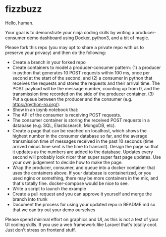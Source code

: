 # fizzbuzz

Hello, human.

Your goal is to demonstrate your ninja coding skills by writing a producer-consumer demo dashboard using Docker, python3, and a bit of magic.

Please fork this repo (you may opt to share a private repo with us to preserve your privacy) and then do the following:

- Create a branch in your forked repo
- Create containers to model a producer-consumer pattern: (1) a producer in python that generates 10 POST requests within 100 ms, once per second at the start of the second, and (2) a consumer in python that receives the requests and stores the requests and their arrival time. The POST payload will be the message number, counting up from 0, and the transmission time recorded on the side of the producer container. (3) Put a queue between the producer and the consumer (e.g. https://python-rq.org/).
- Show in an ipynb notebook that:
 - The API of the consumer is receiving POST requests.
 - The consumer container is storing the received POST requests in a database (e.g. SQL, Elasticsearch, MongoDB, etc).
- Create a page that can be reached on localhost, which shows the highest number in the consumer database so far, and the average transmission time of messages received in the past 10 seconds (time arrived minus time sent is the time to transmit). Design the page so that it updates as the numbers are added to the database. Updates every second will probably look nicer than super super fast page updates. Use your own judgement to decide how to make the page.
- Wrap the producer, consumer, and queue into a docker container that uses the containers above. If your database is containerized, or you used nginx or something, there may be more containers in the mix, and that's totally fine. docker-compose would be nice to see.
- Write a script to launch the example
- Create a pull request and you can approve it yourself and merge the branch into trunk
- Document the process for using your updated repo in README.md so that we can try out your demo ourselves

Please spend minimal effort on graphics and UI, as this is not a test of your UI coding skills. If you use a web framework like Laravel that's totally cool. Just don't stress on frontend stuff.
